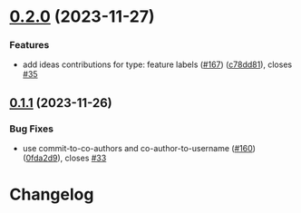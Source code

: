 # [0.2.0](https://github.com/JoshuaKGoldberg/all-contributors-for-repository/compare/0.1.1...0.2.0) (2023-11-27)

### Features

- add ideas contributions for type: feature labels ([#167](https://github.com/JoshuaKGoldberg/all-contributors-for-repository/issues/167)) ([c78dd81](https://github.com/JoshuaKGoldberg/all-contributors-for-repository/commit/c78dd812a530572fd11b75299c943b8b5f6917da)), closes [#35](https://github.com/JoshuaKGoldberg/all-contributors-for-repository/issues/35)

## [0.1.1](https://github.com/JoshuaKGoldberg/all-contributors-for-repository/compare/0.0.11...0.1.1) (2023-11-26)

### Bug Fixes

- use commit-to-co-authors and co-author-to-username ([#160](https://github.com/JoshuaKGoldberg/all-contributors-for-repository/issues/160)) ([0fda2d9](https://github.com/JoshuaKGoldberg/all-contributors-for-repository/commit/0fda2d9e1bcda34345b30b4d6991cecbe6f9cdd5)), closes [#33](https://github.com/JoshuaKGoldberg/all-contributors-for-repository/issues/33)

# Changelog
